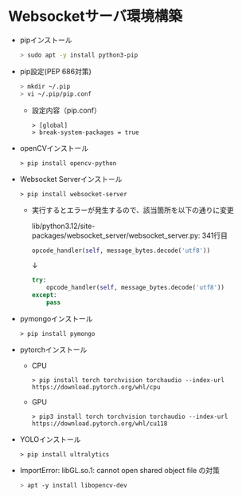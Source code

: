 # Websocketサーバ環境構築

* pipインストール  

    ``` bash
    > sudo apt -y install python3-pip
    ```  

* pip設定(PEP 686対策)  

    ``` bash
    > mkdir ~/.pip  
    > vi ~/.pip/pip.conf
    ```

    * 設定内容（pip.conf）  
  
          > [global]  
          > break-system-packages = true

* openCVインストール  

    ``` pip
    > pip install opencv-python
    ```

* Websocket Serverインストール  

    ``` pip
    > pip install websocket-server
    ```

    * 実行するとエラーが発生するので、該当箇所を以下の通りに変更

        lib/python3.12/site-packages/websocket_server/websocket_server.py: 341行目

        ``` python
        opcode_handler(self, message_bytes.decode('utf8'))
        ```
        ↓
        ``` python
        try:
            opcode_handler(self, message_bytes.decode('utf8'))
        except:
            pass
        ```

* pymongoインストール  

    ``` pip
    > pip install pymongo
    ```

* pytorchインストール  
    * CPU  
        
        ``` pip  
        > pip install torch torchvision torchaudio --index-url https://download.pytorch.org/whl/cpu  
        ```

     * GPU  

        ``` pip  
        > pip3 install torch torchvision torchaudio --index-url https://download.pytorch.org/whl/cu118
        ```

* YOLOインストール  

    ``` pip
    > pip install ultralytics
    ```

* ImportError: libGL.so.1: cannot open shared object file の対策

    ``` bash
    > apt -y install libopencv-dev
    ```
